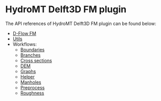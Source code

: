 # HydroMT Delft3D FM plugin
The API references of HydroMT Delft3D FM plugin can be found below:

- [D-Flow FM](dflowfm.md#api)
- [Utils](utils.md#api)
- Workflows:
    - [Boundaries](workflows/boundaries.md#api)
    - [Branches](workflows/branches.md#api)
    - [Cross sections](workflows/crosssections.md#api)
    - [DEM](workflows/dem.md#api)
    - [Graphs](workflows/graphs.md#api)
    - [Helper](workflows/helper.md#api)
    - [Manholes](workflows/manholes.md#api)
    - [Preprocess](workflows/preprocess.md#api)
    - [Roughness](workflows/roughness.md#api)

